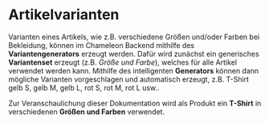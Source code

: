 # Artikelvarianten



Varianten eines Artikels, wie z.B. verschiedene Größen und/oder Farben bei Bekleidung, können im Chameleon Backend mithilfe des **Variantengenerators** erzeugt werden.
Dafür wird zunächst ein generisches **Variantenset** erzeugt (z.B. *Größe und Farbe*), welches für alle Artikel verwendet werden kann. Mithilfe des intelligenten **Generators** können dann mögliche Varianten vorgeschlagen und automatisch erzeugt, z.B. T-Shirt gelb S, gelb M, gelb L, rot S, rot M, rot L usw..

Zur Veranschaulichung dieser Dokumentation wird als Produkt ein **T-Shirt** in verschiedenen **Größen und Farben** verwendet.